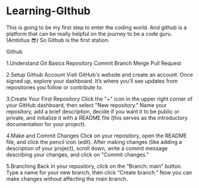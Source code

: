 # Learning-GIthub
This is going to be my first step to enter the coding world. And github is a platform that can be really helpful on the journey to be a code guru.(Ambitius 😎)
So Github is the first station.

Github 

1.Understand Git Basics
Repository
Commit
Branch
Merge
Pull Request

2.Setup Github Account
Visit GitHub's website and create an account.
Once signed up, explore your dashboard. It’s where you’ll see updates from repositories you follow or contribute to.

3.Create Your First Repository
Click the "+" icon in the upper right corner of your GitHub dashboard, then select "New repository."
Name your repository, add a brief description, decide if you want it to be public or private, and initialize it with a README file (this serves as the introductory documentation for your project).

4.Make and Commit Changes
Click on your repository, open the README file, and click the pencil icon (edit).
After making changes (like adding a description of your project), scroll down, write a commit message describing your changes, and click on "Commit changes."

5.Branching
Back in your repository, click on the “Branch: main” button.
Type a name for your new branch, then click “Create branch.” Now you can make changes without affecting the main branch.

